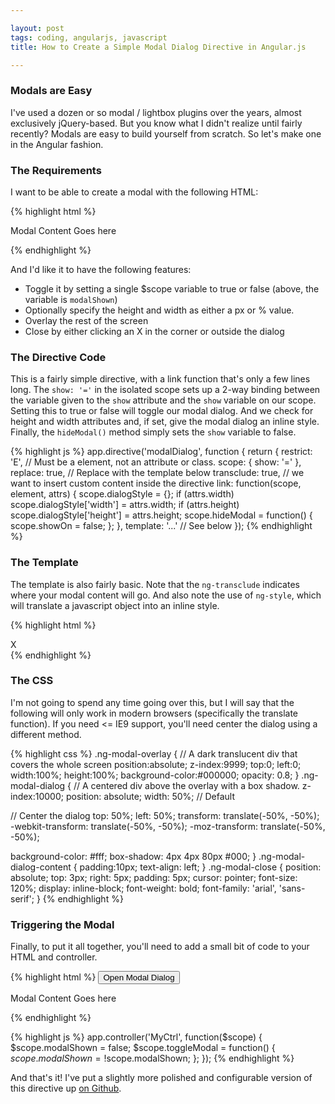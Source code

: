 ```yaml
---

layout: post
tags: coding, angularjs, javascript
title: How to Create a Simple Modal Dialog Directive in Angular.js

---
```


### Modals are Easy

I've used a dozen or so modal / lightbox plugins over the years, almost exclusively jQuery-based. But you know what I didn't realize until fairly recently? Modals are easy to build yourself from scratch. So let's make one in the Angular fashion.

### The Requirements

I want to be able to create a modal with the following HTML:

{% highlight html %}
<modal-dialog show='modalShown' width='750px' height='90%'>
  <p>Modal Content Goes here<p>
</modal-dialog>
{% endhighlight %}

And I'd like it to have the following features:

* Toggle it by setting a single $scope variable to true or false (above, the variable is `modalShown`)
* Optionally specify the height and width as either a px or % value.
* Overlay the rest of the screen
* Close by either clicking an X in the corner or outside the dialog

### The Directive Code

This is a fairly simple directive, with a link function that's only a few lines long. The `show: '='` in the isolated scope sets up a 2-way binding between the variable given to the `show` attribute and the `show` variable on our scope. Setting this to true or false will toggle our modal dialog. And we check for height and width attributes and, if set, give the modal dialog an inline style. Finally, the `hideModal()` method simply sets the `show` variable to false.

{% highlight js %}
app.directive('modalDialog', function {
  return {
    restrict: 'E', // Must be a <modal-dialog> element, not an attribute or class.
    scope: {
      show: '='
    },
    replace: true, // Replace with the template below
    transclude: true, // we want to insert custom content inside the directive
    link: function(scope, element, attrs) {
      scope.dialogStyle = {};
      if (attrs.width)
        scope.dialogStyle['width'] = attrs.width;
      if (attrs.height)
        scope.dialogStyle['height'] = attrs.height;
      scope.hideModal = function() {
        scope.showOn = false;
      };
    },
    template: '...' // See below
});
{% endhighlight %}

### The Template

The template is also fairly basic. Note that the `ng-transclude` indicates where your modal content will go. And also note the use of `ng-style`, which will translate a javascript object into an inline style.

{% highlight html %}
<div class='ng-modal' ng-show='show'>
  <div class='ng-modal-overlay' ng-click='hideModal()'></div>
  <div class='ng-modal-dialog' ng-style='dialogStyle'>
    <div class='ng-modal-close' ng-click='hideModal()'>X</div>
    <div class='ng-modal-dialog-content' ng-transclude></div>
  </div>
</div>
{% endhighlight %}

### The CSS

I'm not going to spend any time going over this, but I will say that the following will only work in modern browsers (specifically the translate function). If you need <= IE9 support, you'll need center the dialog using a different method.

{% highlight css %}
.ng-modal-overlay {
  // A dark translucent div that covers the whole screen
  position:absolute;
  z-index:9999;
  top:0;
  left:0;
  width:100%;
  height:100%;
  background-color:#000000;
  opacity: 0.8;
}
.ng-modal-dialog {
  // A centered div above the overlay with a box shadow.
  z-index:10000;
  position: absolute;
  width: 50%; // Default

  // Center the dialog
  top: 50%;
  left: 50%;
  transform: translate(-50%, -50%);
  -webkit-transform: translate(-50%, -50%);
  -moz-transform: translate(-50%, -50%);

  background-color: #fff;
  box-shadow: 4px 4px 80px #000;
}
.ng-modal-dialog-content {
  padding:10px;
  text-align: left;
}
.ng-modal-close {
  position: absolute;
  top: 3px;
  right: 5px;
  padding: 5px;
  cursor: pointer;
  font-size: 120%;
  display: inline-block;
  font-weight: bold;
  font-family: 'arial', 'sans-serif';
}
{% endhighlight %}


### Triggering the Modal

Finally, to put it all together, you'll need to add a small bit of code to your HTML and controller.

{% highlight html %}
<button ng-click='toggleModal()'>Open Modal Dialog</button>
<modal-dialog show='modalShown' width='750px' height='90%'>
  <p>Modal Content Goes here<p>
</modal-dialog>
{% endhighlight %}

{% highlight js %}
app.controller('MyCtrl', function($scope) {
  $scope.modalShown = false;
  $scope.toggleModal = function() {
    $scope.modalShown = !$scope.modalShown;
  };
});
{% endhighlight %}

And that's it! I've put a slightly more polished and configurable version of this directive up [on Github](http://github.com/adamalbrecht/ngModal).
